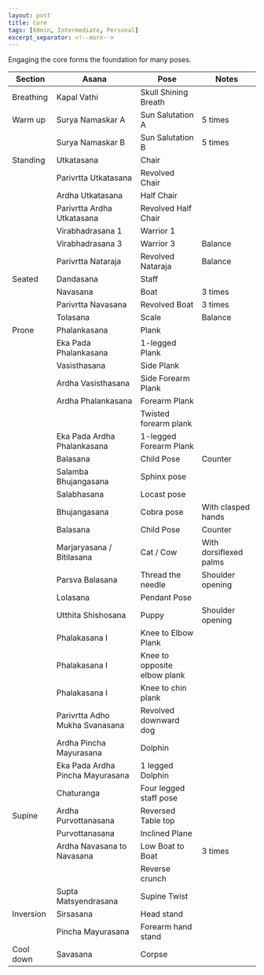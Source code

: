 ```yaml
---
layout: post
title: Core
tags: [60min, Intermediate, Personal]
excerpt_separator: <!--more-->
---
```


Engaging the core forms the foundation for many poses.
<!--more-->

| Section | Asana | Pose | Notes
| ------ | ------ | ------ | ------ |
| Breathing | Kapal Vathi | Skull Shining Breath |
| Warm up | Surya Namaskar A | Sun Salutation A | 5 times
| | Surya Namaskar B | Sun Salutation B | 5 times
| Standing | Utkatasana | Chair |
| | Parivrtta Utkatasana | Revolved Chair |
| | Ardha Utkatasana | Half Chair |
| | Parivrtta Ardha Utkatasana | Revolved Half Chair |
| | Virabhadrasana 1 | Warrior 1 |
| | Virabhadrasana 3 | Warrior 3 | Balance
| | Parivrtta Nataraja | Revolved Nataraja | Balance
| Seated | Dandasana | Staff |
| | Navasana | Boat | 3 times |
| | Parivrtta Navasana | Revolved Boat | 3 times |
| | Tolasana | Scale | Balance |
| Prone | Phalankasana | Plank
| | Eka Pada Phalankasana | 1-legged Plank
| | Vasisthasana | Side Plank
| | Ardha Vasisthasana | Side Forearm Plank
| | Ardha Phalankasana | Forearm Plank
| | | Twisted forearm plank
| | Eka Pada Ardha Phalankasana | 1-legged Forearm Plank
| | Balasana | Child Pose | Counter
| | Salamba Bhujangasana | Sphinx pose
| | Salabhasana | Locast pose |
| | Bhujangasana | Cobra pose | With clasped hands
| | Balasana | Child Pose | Counter
| | Marjaryasana / Bitilasana | Cat / Cow | With dorsiflexed palms
| | Parsva Balasana | Thread the needle | Shoulder opening
| | Lolasana | Pendant Pose |
| | Utthita Shishosana | Puppy | Shoulder opening
| | Phalakasana I | Knee to Elbow Plank
| | Phalakasana I | Knee to opposite elbow plank
| | Phalakasana I | Knee to chin plank
| | Parivrtta Adho Mukha Svanasana | Revolved downward dog
| | Ardha Pincha Mayurasana | Dolphin
| | Eka Pada Ardha Pincha Mayurasana | 1 legged Dolphin
| | Chaturanga | Four legged staff pose
| Supine | Ardha Purvottanasana | Reversed Table top
| | Purvottanasana | Inclined Plane
| | Ardha Navasana to Navasana | Low Boat to Boat | 3 times
| | | Reverse crunch |
| | Supta Matsyendrasana | Supine Twist
| Inversion | Sirsasana | Head stand |
| | Pincha Mayurasana | Forearm hand stand |  
| Cool down | Savasana | Corpse
